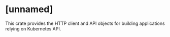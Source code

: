# [unnamed]

This crate provides the HTTP client and API objects for building applications relying on Kubernetes API.
